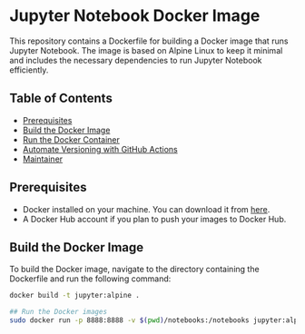 # Jupyter Notebook Docker Image

This repository contains a Dockerfile for building a Docker image that runs Jupyter Notebook. The image is based on Alpine Linux to keep it minimal and includes the necessary dependencies to run Jupyter Notebook efficiently.

## Table of Contents

- [Prerequisites](#prerequisites)
- [Build the Docker Image](#build-the-docker-image)
- [Run the Docker Container](#run-the-docker-container)
- [Automate Versioning with GitHub Actions](#automate-versioning-with-github-actions)
- [Maintainer](#maintainer)

## Prerequisites

- Docker installed on your machine. You can download it from [here](https://www.docker.com/products/docker-desktop).
- A Docker Hub account if you plan to push your images to Docker Hub.

## Build the Docker Image

To build the Docker image, navigate to the directory containing the Dockerfile and run the following command:

```sh
docker build -t jupyter:alpine .

## Run the Docker images
sudo docker run -p 8888:8888 -v $(pwd)/notebooks:/notebooks jupyter:alpine
